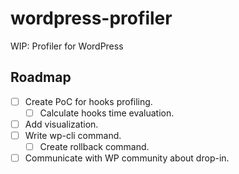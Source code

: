 # wordpress-profiler
WIP: Profiler for WordPress

## Roadmap
- [ ] Create PoC for hooks profiling.
  - [ ] Calculate hooks time evaluation.
- [ ] Add visualization.
- [ ] Write wp-cli command.
  - [ ] Create rollback command.
- [ ] Communicate with WP community about drop-in. 
